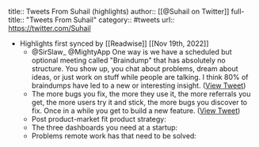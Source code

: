title:: Tweets From Suhail (highlights)
author:: [[@Suhail on Twitter]]
full-title:: "Tweets From Suhail"
category:: #tweets
url:: https://twitter.com/Suhail

- Highlights first synced by [[Readwise]] [[Nov 19th, 2022]]
	- @SirSlaw_ @MightyApp One way is we have a scheduled but optional meeting called "Braindump" that has absolutely no structure. You show up, you chat about problems, dream about ideas, or just work on stuff while people are talking. I think 80% of braindumps have led to a new or interesting insight. ([View Tweet](https://twitter.com/search?q=%40SirSlaw_%20%40MightyApp%20One%20way%20is%20we%20have%20a%20scheduled%20but%20optional%20meeting%20called%20%22Braindump%22%20that%20has%20absolutely%20no%20structure.%20You%20show%20up%2C%20you%20chat%20about%20problems%2C%20dream%20about%20ideas%2C%20or%20just%20work%20on%20stuff%20while%20people%20are%20talking.%20I%20think%208%20%28from%3A%40Suhail%29))
	- The more bugs you fix, the more they use it, the more referrals you get, the more users try it and stick, the more bugs you discover to fix. Once in a while you get to build a new feature. ([View Tweet](https://twitter.com/Suhail/status/1405039073924812809))
	- Post product-market fit product strategy:
	- The three dashboards you need at a startup:
	- Problems remote work has that need to be solved: